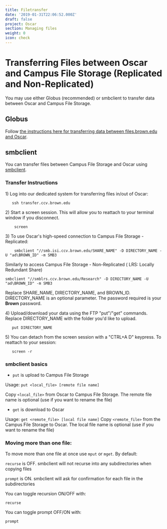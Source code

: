 ```yaml
---
title: Filetransfer
date: '2019-01-31T22:06:52.000Z'
draft: false
project: Oscar
section: Managing files
weight: 0
icon: check
---
```


# Transferring Files between Oscar and Campus File Storage \(Replicated and Non-Replicated\)

You may use either Globus \(recommended\) or smbclient to transfer data between  Oscar and Campus File Storage.

## Globus

Follow [the instructions here for transferring data between files.brown.edu and Oscar](https://app.gitbook.com/@brown-cis/s/globus/getting-started/transfer-data).

## smbclient

You can transfer files between Campus File Storage and Oscar using [smbclient](https://www.samba.org/samba/docs/man/manpages-3/smbclient.1.html).

### Transfer Instructions

1\) Log into our dedicated system for transferring files in/out of Oscar:

```text
   ssh transfer.ccv.brown.edu
```

2\) Start a screen session. This will allow you to reattach to your terminal window if you disconnect.

```text
    screen
```

3\) To use Oscar's high-speed connection to Campus File Storage - Replicated:

```text
    smbclient "//smb.isi.ccv.brown.edu/SHARE_NAME" -D DIRECTORY_NAME -U "ad\BROWN_ID" -m SMB3
```

Similarly to access Campus File Storage - Non-Replicated \( LRS: Locally Redundant Share\)  

```text
smbclient "//smblrs.ccv.brown.edu/Research" -D DIRECTORY_NAME -U "ad\BROWN_ID" -m SMB3
```

Replace SHARE\_NAME, DIRECTORY\_NAME, and BROWN\_ID. DIRECTORY\_NAME is an optional parameter. The password required is your **Brown** password.

4\) Upload/download your data using the FTP "put"/"get" commands. Replace DIRECTORY\_NAME with the folder you'd like to upload.

```text
   put DIRECTORY_NAME
```

5\) You can detach from the screen session with a "CTRL+A D" keypress. To reattach to your session:

```text
   screen -r
```

### smbclient basics

* `put` is upload to Campus File Storage

Usage: `put <local_file> [remote file name]`

Copy `<local_file>` from Oscar to Campus File Storage. The remote file name is optional \(use if you want to rename the file\)

* `get` is download to Oscar

Usage: `get <remote_file> [local file name]` Copy `<remote_file>` from the Campus File Storage to Oscar. The local file name is optional \(use if you want to rename the file\)

### Moving more than one file:

To move more than one file at once use `mput` or `mget`. By default:

`recurse` is OFF. smbclient will not recurse into any subdirectories when copying files

`prompt` is ON. smbclient will ask for confirmation for each file in the subdirectories

You can toggle recursion ON/OFF with:

```text
recurse
```

You can toggle prompt OFF/ON with:

```text
prompt
```


